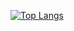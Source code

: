 [![Top Langs](https://github-readme-stats.vercel.app/api/top-langs/?username=I-am-a-squirrel)](https://github.com/I-am-a-squirrel/I-am-a-squirrel)
